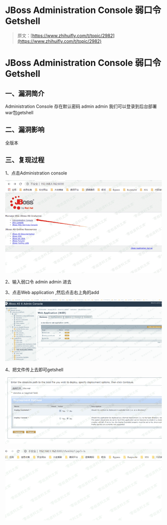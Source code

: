# JBoss Administration Console 弱口令 Getshell

> 原文：[https://www.zhihuifly.com/t/topic/2982](https://www.zhihuifly.com/t/topic/2982)

# JBoss Administration Console 弱口令 Getshell

## 一、漏洞简介

Administration Console 存在默认密码 admin admin 我们可以登录到后台部署war包getshell

## 二、漏洞影响

全版本

## 三、复现过程

1、点击Administration console

![image](img/2b73418a2b133b9fa81b5d59ad37f7cd.png)

2、输入弱口令 admin admin 进去

3、点击Web application ,然后点击右上角的add

![image](img/7bec1b6d7adbc8a4aefa68cbd52bf33b.png)

4、把文件传上去即可getshell

![image](img/98b829c846fd981235cc50a1a8e0090f.png)

![image](img/9639e9a625610e7a682e3aaf192753ca.png)